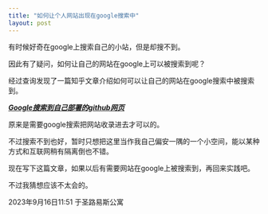 ```yaml
---
title: "如何让个人网站出现在google搜索中"
layout: post
---
```


有时候好奇在google上搜索自己的小站，但是却搜不到。  

因此有了疑问，如何让自己的网站在google上可以被搜索到呢？    

<!--more-->

经过查询发现了一篇知乎文章介绍如何可以让自己的网站在google搜索中被搜索到。

[***Google搜索到自己部署的github网页***](https://zhuanlan.zhihu.com/p/601082701)    

原来是需要google搜索把网站收录进去才可以的。    

不过搜索不到也好，暂时只想把这里当作我自己偏安一隅的一个小空间，能以某种方式和互联网稍有隔离倒也不错。

现在写下这篇文章，如果以后有需要网站在google上被搜索到，再回来实践吧。

不过我猜想应该不太会的。

2023年9月16日11:51
于圣路易斯公寓
